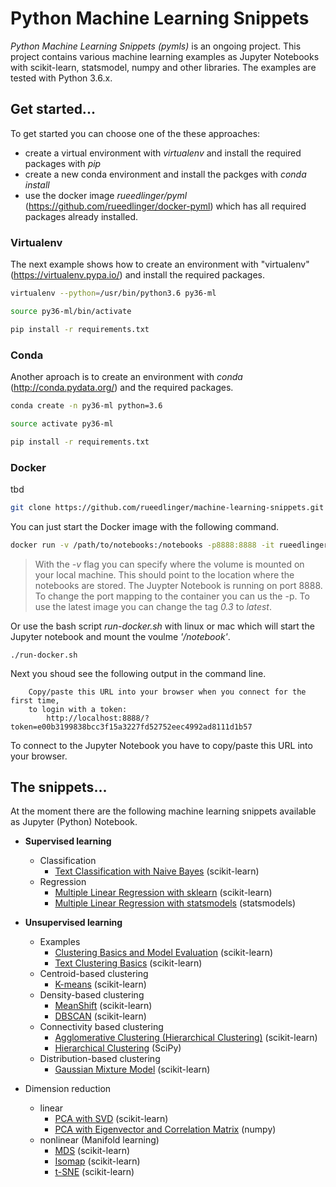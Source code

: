 #  Python Machine Learning Snippets
_Python Machine Learning Snippets (pymls)_ is an ongoing project. This project contains various machine learning 
examples as Jupyter Notebooks with scikit-learn, statsmodel, numpy and other libraries.
The examples are tested with Python 3.6.x.

## Get started...
To get started you can choose one of the these approaches:

- create a virtual environment with _virtualenv_ and install the required packages with _pip_
- create a new conda environment and install the packges with _conda install_ 
- use the docker image _rueedlinger/pyml_ (https://github.com/rueedlinger/docker-pyml) which has all 
required packages already installed.

### Virtualenv
The next example shows how to create an environment with "virtualenv" (https://virtualenv.pypa.io/) 
and install the required packages.

```bash
virtualenv --python=/usr/bin/python3.6 py36-ml

source py36-ml/bin/activate

pip install -r requirements.txt
``` 

### Conda
Another aproach is to create an environment with _conda_ 
(http://conda.pydata.org/) and the required packages.

```bash
conda create -n py36-ml python=3.6

source activate py36-ml

pip install -r requirements.txt
``` 

### Docker
tbd

```bash
git clone https://github.com/rueedlinger/machine-learning-snippets.git
```

You can just start the Docker image with the following command.

```bash
docker run -v /path/to/notebooks:/notebooks -p8888:8888 -it rueedlinger/pyml:0.3
```

> With the _-v_ flag you can specify where the volume is mounted on your local machine. This should 
> point to the location where the notebooks are stored. The Juypter Notebook is running on port 8888. 
> To change the port mapping to the container you can us the -p. To use the latest image you can change 
> the tag _0.3_ to _latest_.


Or use the bash script _run-docker.sh_ with linux or mac which will start the Jupyter notebook and mount the voulme _'/notebook'_.

    ./run-docker.sh
    
Next you shoud see the following output in the command line.

        Copy/paste this URL into your browser when you connect for the first time,
        to login with a token:
            http://localhost:8888/?token=e00b3199838bcc3f15a3227fd52752eec4992ad8111d1b57

To connect to the Jupyter Notebook you have to copy/paste this URL into your browser.

## The snippets...
At the moment there are the following machine learning snippets available as Jupyter (Python) Notebook.

- __Supervised learning__
    - Classification
        - [Text Classification with Naive Bayes](notebooks/supervised/text_classification) (scikit-learn)
    - Regression
        - [Multiple Linear Regression with sklearn](notebooks/supervised/linear_regression/multiple_linear_regression_sklearn.ipynb) (scikit-learn)
        - [Multiple Linear Regression with statsmodels](notebooks/supervised/linear_regression/multiple_linear_regression_statsmodels.ipynb) (statsmodels)
- __Unsupervised learning__ 
    - Examples
        - [Clustering Basics and Model Evaluation](notebooks/unsupervised/clustering/clustering_basics_model_evaluation.ipynb) (scikit-learn)
        - [Text Clustering Basics](notebooks/unsupervised/clustering/clustering_text.ipynb) (scikit-learn)
    - Centroid-based clustering
        - [K-means](notebooks/unsupervised/clustering/kmeans/clustering_kmeans.ipynb) (scikit-learn)
    - Density-based clustering
        - [MeanShift](notebooks/unsupervised/clustering/meanshift/clustering_meanshift.ipynb) (scikit-learn)
        - [DBSCAN](notebooks/unsupervised/clustering/dbscan/clustering_dbscan.ipynb) (scikit-learn)
    - Connectivity based clustering
        - [Agglomerative Clustering (Hierarchical Clustering)](notebooks/unsupervised/clustering/agglomerative/clustering_agglomerative.ipynb) (scikit-learn)
        - [Hierarchical Clustering](notebooks/unsupervised/clustering/hclust/clustering_hclust.ipynb) (SciPy)
    - Distribution-based clustering
        - [Gaussian Mixture Model](notebooks/unsupervised/clustering/gaussian_mixture/clustering_gaussian_mixture.ipynb) (scikit-learn)
        
       
- Dimension reduction
    - linear
        - [PCA with SVD](notebooks/unsupervised/dimensionality_reduction/pca/dimensionality_reduction_pca.ipynb) (scikit-learn)
        - [PCA with Eigenvector and Correlation Matrix](notebooks/unsupervised/dimensionality_reduction/eigen/dimensionality_reduction_eigen.ipynb) (numpy)
    - nonlinear (Manifold learning)
        - [MDS](notebooks/unsupervised/dimensionality_reduction/mds/dimensionality_reduction_mds.ipynb) (scikit-learn)
        - [Isomap](notebooks/unsupervised/dimensionality_reduction/isomap/dimensionality_reduction_isomap.ipynb) (scikit-learn)
        - [t-SNE](notebooks/unsupervised/dimensionality_reduction/tsne/dimensionality_reduction_tsne.ipynb) (scikit-learn)